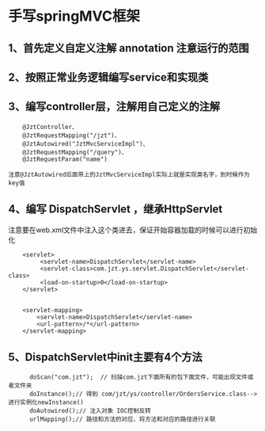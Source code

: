 # 手写springMVC框架
## 1、首先定义自定义注解  annotation  注意运行的范围
## 2、按照正常业务逻辑编写service和实现类
## 3、编写controller层，注解用自己定义的注解
   
```
    @JztController、
    @JztRequestMapping("/jzt")、 
    @JztAutowired("JztMvcServiceImpl")、
    @JztRequestMapping("/query")、  
    @JztRequestParam("name")
```

    注意@JztAutowired后面带上的JztMvcServiceImpl实际上就是实现类名字，到时候作为key值
    
  
    
    
   
## 4、编写   DispatchServlet  ，继承HttpServlet
   注意要在web.xml文件中注入这个类进去，保证开始容器加载的时候可以进行初始化
   
    
```
    <servlet>
         <servlet-name>DispatchServlet</servlet-name>
         <servlet-class>com.jzt.ys.servlet.DispatchServlet</servlet-class>
         <load-on-startup>0</load-on-startup>
    </servlet>
   
      	
   	<servlet-mapping> 
   		<servlet-name>DispatchServlet</servlet-name>
   		<url-pattern>/*</url-pattern>
   	</servlet-mapping>
```

   	
 ## 5、DispatchServlet中init主要有4个方法
     
```
      doScan("com.jzt");  // 扫描com.jzt下面所有的包下面文件，可能出现文件或者文件夹      
      doInstance();// 得到 com/jzt/ys/controller/OrdersService.class-->进行实例化newInstance()   	
   	  doAutowired();// 注入对象 IOC控制反转
   	  urlMapping();// 路径和方法的对应，将方法和对应的路径进行关联
```

   	  
   	  
   	  